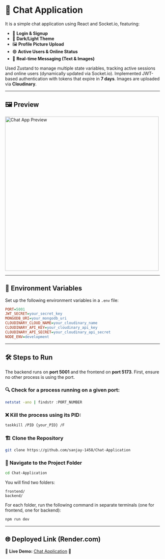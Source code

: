 
# 🚀 Chat Application

It is a simple chat application using React and Socket.io, featuring:

- 🔑 **Login & Signup**
- 🎨 **Dark/Light Theme**
- 🖼 **Profile Picture Upload**
- 🟢 **Active Users & Online Status**
- 💬 **Real-time Messaging (Text & Images)**

Used Zustand to manage multiple state variables, tracking active sessions and online users (dynamically updated via Socket.io). Implemented JWT-based authentication with tokens that expire in **7 days**. Images are uploaded via **Cloudinary**.

---

## 🖼 Preview
<img src="https://github.com/user-attachments/assets/0310a134-9dcc-42a6-bd00-2d76f5f9beca" width="500" alt="Chat App Preview">

---

## 🔧 Environment Variables
Set up the following environment variables in a `.env` file:

```ini
PORT=5001
JWT_SECRET=your_secret_key
MONGODB_URI=your_mongodb_uri
CLOUDINARY_CLOUD_NAME=your_cloudinary_name
CLOUDINARY_API_KEY=your_cloudinary_api_key
CLOUDINARY_API_SECRET=your_cloudinary_api_secret
NODE_ENV=development
```

---

## 🛠 Steps to Run
The backend runs on **port 5001** and the frontend on **port 5173**. First, ensure no other process is using the port.

### 🔍 Check for a process running on a given port:
```sh
netstat -ano | findstr :PORT_NUMBER
```

### ❌ Kill the process using its PID:
```sh
taskkill /PID {your_PID} /F
```

### 🏗 Clone the Repository
```sh
git clone https://github.com/sanjay-1458/Chat-Application
```

### 📂 Navigate to the Project Folder
```sh
cd Chat-Application
```

You will find two folders:
```
frontend/
backend/
```

For each folder, run the following command in separate terminals (one for frontend, one for backend):
```sh
npm run dev
```

---

## 🌐 Deployed Link (Render.com)
🔗 **Live Demo:** [Chat Application](https://chat-application-sr6e.onrender.com/) 🚀

